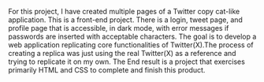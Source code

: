 For this project, I have created multiple pages of a Twitter copy cat-like application. This is a front-end project. There is a login, tweet page, and profile page that is accessible, in dark mode, with error messages if passwords are inserted with acceptable characters. The goal is to develop a web application replicating core functionalities of Twitter(X).The process of creating a replica was just using the real Twitter(X) as a reference and trying to replicate it on my own. The End result is a project that exercises primarily HTML and CSS  to complete and finish this product.
